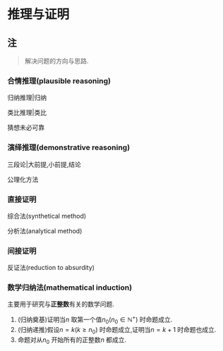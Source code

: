 # 推理与证明

## 注

> 解决问题的方向与思路.

### 合情推理(plausible reasoning)

归纳推理|归纳

类比推理|类比

猜想未必可靠

### 演绎推理(demonstrative reasoning)

三段论|大前提,小前提,结论

公理化方法

### 直接证明

综合法(synthetical method)

分析法(analytical method)

### 间接证明

反证法(reduction to absurdity)

### 数学归纳法(mathematical induction)

主要用于研究与**正整数**有关的数学问题.

1. (归纳奠基)证明当$n$ 取第一个值$n_0(n_0\in \mathbb {N}^+)$ 时命题成立.
2. (归纳递推)假设$n=k(k\ge n_0)$ 时命题成立,证明当$n=k+1$ 时命题也成立.
3. 命题对从$n_0$ 开始所有的正整数$n$ 都成立.

